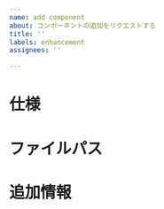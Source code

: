 ```yaml
---
name: add component
about: コンポーネントの追加をリクエストする
title: ''
labels: enhancement
assignees: ''

---
```


# 仕様


# ファイルパス


# 追加情報
